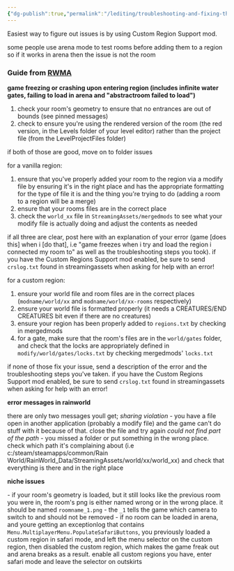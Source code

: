 ```yaml
---
{"dg-publish":true,"permalink":"/lediting/troubleshooting-and-fixing-things/connecting-rooms/"}
---
```


Easiest way to figure out issues is by using Custom Region Support mod. 

some people use arena mode to test rooms before adding them to a region 
so if it works in arena then the issue is not the room

### Guide from [RWMA](https://discord.com/channels/1083481230839922688/1083483045329375393/1191210118918979644)

**game freezing or crashing upon entering region (includes infinite water gates, failing to load in arena and "abstractroom failed to load")**

1. check your room's geometry to ensure that no entrances are out of bounds (see pinned messages)
2. check to ensure you're using the rendered version of the room (the red version, in the Levels folder of your level editor) rather than the project file (from the LevelProjectFiles folder)

if both of those are good, move on to folder issues

for a vanilla region:
1. ensure that you've properly added your room to the region via a modify file by ensuring it's in the right place and has the appropriate formatting for the type of file it is and the thing you're trying to do (adding a room to a region will be a merge)
2. ensure that your rooms files are in the correct place
3. check the `world_xx` file in `StreamingAssets/mergedmods` to see what your modify file is actually doing and adjust the contents as needed

if all three are clear, post here with an explanation of your error (game [does this] when i [do that], i.e "game freezes when i try and load the region i connected my room to" as well as the troubleshooting steps you took). if you have the Custom Regions Support mod enabled, be sure to send `crslog.txt` found in streamingassets when asking for help with an error!

for a custom region:
1. ensure your world file and room files are in the correct places (`modname/world/xx` and `modname/world/xx-rooms` respectively)
2. ensure your world file is formatted properly (it needs a CREATURES/END CREATURES bit even if there are no creatures)
3. ensure your region has been properly added to `regions.txt` by checking in mergedmods
4. for a gate, make sure that the room's files are in the `world/gates` folder, and check that the locks are appropriately defined in `modify/world/gates/locks.txt` by checking mergedmods' `locks.txt`

if none of those fix your issue, send a description of the error  and the troubleshooting steps you've taken. if you have the Custom Regions Support mod enabled, be sure to send `crslog.txt` found in streamingassets when asking for help with an error!

**error messages in rainworld**

there are only two messages youll get;
*sharing violation* - you have a file open in another application (probably a modify file) and the game can't do stuff with it because of that. close the file and try again
*could not find part of the path* - you missed a folder or put something in the wrong place. check which path it's complaining about (i.e c:/steam/steamapps/common/Rain World/RainWorld_Data/StreamingAssets/world/xx/world_xx) and check that everything is there and in the right place

**niche issues**

\- if your room's geometry is loaded, but it still looks like the previous room you were in, the room's png is either named wrong or in the wrong place. it should be named `roomname_1.png` - the `_1` tells the game which camera to switch to and should not be removed
\- if no room can be loaded in arena, and youre getting an exceptionlog that contains `Menu.MultiplayerMenu.PopulateSafariButtons`, you previously loaded a custom region in safari mode, and left the menu selector on the custom region, then disabled the custom region, which makes the game freak out and arena breaks as a result. enable all custom regions you have, enter safari mode and leave the selector on outskirts



